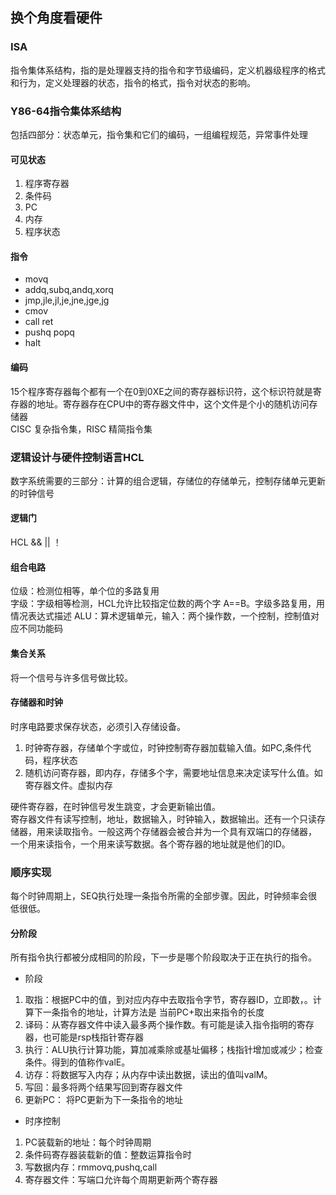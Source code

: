 ## 换个角度看硬件
### ISA 
指令集体系结构，指的是处理器支持的指令和字节级编码，定义机器级程序的格式和行为，定义处理器的状态，指令的格式，指令对状态的影响。

### Y86-64指令集体系结构
包括四部分：状态单元，指令集和它们的编码，一组编程规范，异常事件处理

#### 可见状态
1. 程序寄存器
2. 条件码
3. PC
4. 内存
5. 程序状态

#### 指令
- movq
- addq,subq,andq,xorq
- jmp,jle,jl,je,jne,jge,jg
- cmov
- call ret
- pushq popq
- halt

#### 编码
15个程序寄存器每个都有一个在0到0XE之间的寄存器标识符，这个标识符就是寄存器的地址。寄存器存在CPU中的寄存器文件中，这个文件是个小的随机访问存储器</br>
CISC 复杂指令集，RISC 精简指令集

### 逻辑设计与硬件控制语言HCL
数字系统需要的三部分：计算的组合逻辑，存储位的存储单元，控制存储单元更新的时钟信号

#### 逻辑门
HCL && || ！

#### 组合电路
位级：检测位相等，单个位的多路复用</br>
字级：字级相等检测，HCL允许比较指定位数的两个字 A==B。字级多路复用，用情况表达式描述
ALU：算术逻辑单元，输入：两个操作数，一个控制，控制值对应不同功能码

#### 集合关系
将一个信号与许多信号做比较。

#### 存储器和时钟
时序电路要求保存状态，必须引入存储设备。
1. 时钟寄存器，存储单个字或位，时钟控制寄存器加载输入值。如PC,条件代码，程序状态
2. 随机访问寄存器，即内存，存储多个字，需要地址信息来决定读写什么值。如寄存器文件。虚拟内存

硬件寄存器，在时钟信号发生跳变，才会更新输出值。</br>
寄存器文件有读写控制，地址，数据输入，时钟输入，数据输出。还有一个只读存储器，用来读取指令。一般这两个存储器会被合并为一个具有双端口的存储器，
一个用来读指令，一个用来读写数据。各个寄存器的地址就是他们的ID。

### 顺序实现
每个时钟周期上，SEQ执行处理一条指令所需的全部步骤。因此，时钟频率会很低很低。

#### 分阶段
所有指令执行都被分成相同的阶段，下一步是哪个阶段取决于正在执行的指令。
- 阶段
1. 取指：根据PC中的值，到对应内存中去取指令字节，寄存器ID，立即数，。计算下一条指令的地址，计算方法是  当前PC+取出来指令的长度
2. 译码：从寄存器文件中读入最多两个操作数。有可能是读入指令指明的寄存器，也可能是rsp栈指针寄存器
3. 执行：ALU执行计算功能，算加减乘除或基址偏移；栈指针增加或减少；检查条件。得到的值称作valE。
4. 访存：将数据写入内存；从内存中读出数据，读出的值叫valM。
5. 写回：最多将两个结果写回到寄存器文件
6. 更新PC： 将PC更新为下一条指令的地址
- 时序控制
1. PC装载新的地址：每个时钟周期
2. 条件码寄存器装载新的值：整数运算指令时
3. 写数据内存：rmmovq,pushq,call
4. 寄存器文件：写端口允许每个周期更新两个寄存器





